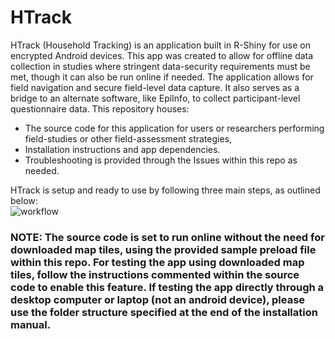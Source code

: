 # HTrack
HTrack (Household Tracking) is an application built in R-Shiny for use on encrypted Android devices. This app was created to allow for offline data collection in studies where stringent data-security requirements must be met, though it can also be run online if needed. The application allows for field navigation and secure field-level data capture. It also serves as a bridge to an alternate software, like EpiInfo, to collect participant-level questionnaire data. This repository houses:  
+ The source code for this application for users or researchers performing field-studies or other field-assessment strategies,
+ Installation instructions and app dependencies.  
+ Troubleshooting is provided through the Issues within this repo as needed.  

HTrack is setup and ready to use by following three main steps, as outlined below:  
<img src="https://user-images.githubusercontent.com/7705604/97463214-e1e7bb00-1915-11eb-97bb-3d01dd31713c.png" alt="workflow" align="auto">

### NOTE: The source code is set to run online without the need for downloaded map tiles, using the provided sample preload file within this repo.  For testing the app using downloaded map tiles, follow the instructions commented within the source code to enable this feature. If testing the app directly through a desktop computer or laptop (not an android device), please use the folder structure specified at the end of the installation manual.
